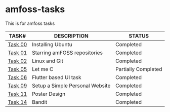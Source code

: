# amfoss-tasks
This is for amfoss tasks

| TASK# | DESCRIPTION | STATUS |
|-------|-------------|--------|
| [Task 00](https://github.com/Den1f/amfoss-tasks/tree/main/Task%2000) | Installing Ubuntu | Completed | 
| [Task 01](https://github.com/Den1f/amfoss-tasks/tree/main/Task%2001) | Starring amFOSS repositories | Completed |
| [Task 02](https://github.com/Den1f/amfoss-tasks/tree/main/Task%2002) | Linux and Git | Completed |
| [Task 05](https://github.com/Den1f/amfoss-tasks/tree/main/Task%2005) | Let me C | Partially Completed  |
| [Task 06](https://github.com/Den1f/amfoss-tasks/tree/main/Task%2006) | Flutter based UI task | Completed |
| [Task 09](https://github.com/Den1f/amfoss-tasks/tree/main/Task%2009) | Setup a Simple Personal Website | Completed |
| [Task 11](https://github.com/Den1f/amfoss-tasks/tree/main/Task%2011) | Poster Design | Completed |
| [Task 14](https://github.com/Den1f/amfoss-tasks/tree/main/Task%2014) | Bandit | Completed |
